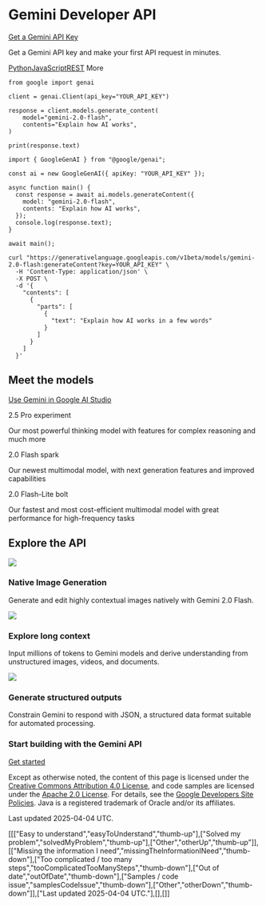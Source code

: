 # Gemini Developer API

[Get a Gemini API Key](https://aistudio.google.com/apikey)

Get a Gemini API key and make your first API request in minutes.

[Python](#python)[JavaScript](#javascript)[REST](#rest)
More

```
from google import genai

client = genai.Client(api_key="YOUR_API_KEY")

response = client.models.generate_content(
    model="gemini-2.0-flash",
    contents="Explain how AI works",
)

print(response.text)

```
```
import { GoogleGenAI } from "@google/genai";

const ai = new GoogleGenAI({ apiKey: "YOUR_API_KEY" });

async function main() {
  const response = await ai.models.generateContent({
    model: "gemini-2.0-flash",
    contents: "Explain how AI works",
  });
  console.log(response.text);
}

await main();

```
```
curl "https://generativelanguage.googleapis.com/v1beta/models/gemini-2.0-flash:generateContent?key=YOUR_API_KEY" \
  -H 'Content-Type: application/json' \
  -X POST \
  -d '{
    "contents": [
      {
        "parts": [
          {
            "text": "Explain how AI works in a few words"
          }
        ]
      }
    ]
  }'

```

## Meet the models

[Use Gemini in Google AI Studio](https://aistudio.google.com)

2.5 Pro
experiment

Our most powerful thinking model with features for complex reasoning and much more

2.0 Flash
spark

Our newest multimodal model, with next generation features and improved
capabilities

2.0 Flash-Lite
bolt

Our fastest and most cost-efficient multimodal model with great performance
for high-frequency tasks

## Explore the API

![](/static/site-assets/images/image-generation-index.png)

### Native Image Generation

Generate and edit highly contextual images natively with Gemini 2.0 Flash.

![](/static/site-assets/images/long-context-overview.png)

### Explore long context

Input millions of tokens to Gemini models and derive understanding from unstructured images, videos, and documents.

![](/static/site-assets/images/structured-outputs-index.png)

### Generate structured outputs

Constrain Gemini to respond with JSON, a structured data format suitable for automated processing.

### Start building with the Gemini API

[Get started](/gemini-api/docs/quickstart)

Except as otherwise noted, the content of this page is licensed under the [Creative Commons Attribution 4.0 License](https://creativecommons.org/licenses/by/4.0/), and code samples are licensed under the [Apache 2.0 License](https://www.apache.org/licenses/LICENSE-2.0). For details, see the [Google Developers Site Policies](https://developers.google.com/site-policies). Java is a registered trademark of Oracle and/or its affiliates.

Last updated 2025-04-04 UTC.

[[["Easy to understand","easyToUnderstand","thumb-up"],["Solved my problem","solvedMyProblem","thumb-up"],["Other","otherUp","thumb-up"]],[["Missing the information I need","missingTheInformationINeed","thumb-down"],["Too complicated / too many steps","tooComplicatedTooManySteps","thumb-down"],["Out of date","outOfDate","thumb-down"],["Samples / code issue","samplesCodeIssue","thumb-down"],["Other","otherDown","thumb-down"]],["Last updated 2025-04-04 UTC."],[],[]]